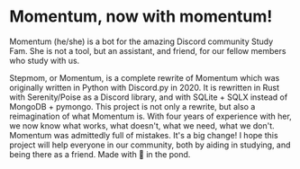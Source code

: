 # Momentum, now with momentum!
Momentum (he/she) is a bot for the amazing Discord community Study Fam.
She is not a tool, but an assistant, and friend, for our fellow members who study with us.

Stepmom, or Momentum, is a complete rewrite of Momentum which was originally written in Python with Discord.py in 2020.
It is rewritten in Rust with Serenity/Poise as a Discord library, and with SQLite + SQLX instead of MongoDB + pymongo.
This project is not only a rewrite, but also a reimagination of what Momentum is. With four years of experience with her, we now know what works, what doesn't, what we need, what we don't. Momentum was admittedly full of mistakes.
It's a big change! I hope this project will help everyone in our community, both by aiding in studying, and being there as a friend.
Made with 🦦 in the pond.
